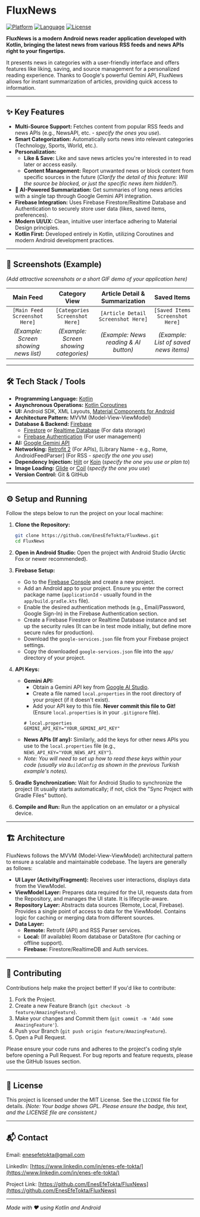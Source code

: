 # FluxNews

[![Platform](https://img.shields.io/badge/Platform-Android-green.svg)](https://www.android.com)
[![Language](https://img.shields.io/badge/Language-Kotlin-orange.svg)](https://kotlinlang.org)
[![License](https://img.shields.io/badge/License-GPL-blue.svg)](LICENSE)

**FluxNews is a modern Android news reader application developed with Kotlin, bringing the latest news from various RSS feeds and news APIs right to your fingertips.**

It presents news in categories with a user-friendly interface and offers features like liking, saving, and source management for a personalized reading experience. Thanks to Google's powerful Gemini API, FluxNews allows for instant summarization of articles, providing quick access to information.

---

## ✨ Key Features

*   **Multi-Source Support:** Fetches content from popular RSS feeds and news APIs (e.g., NewsAPI, etc. - *specify the ones you use*).
*   **Smart Categorization:** Automatically sorts news into relevant categories (Technology, Sports, World, etc.).
*   **Personalization:**
    *   **Like & Save:** Like and save news articles you're interested in to read later or access easily.
    *   **Content Management:** Report unwanted news or block content from specific sources in the future (*Clarify the detail of this feature: Will the source be blocked, or just the specific news item hidden?*).
*   **🚀 AI-Powered Summarization:** Get summaries of long news articles with a single tap through Google Gemini API integration.
*   **Firebase Integration:** Uses Firebase Firestore/Realtime Database and Authentication to securely store user data (likes, saved items, preferences).
*   **Modern UI/UX:** Clean, intuitive user interface adhering to Material Design principles.
*   **Kotlin First:** Developed entirely in Kotlin, utilizing Coroutines and modern Android development practices.

---

## 📸 Screenshots (Example)

*(Add attractive screenshots or a short GIF demo of your application here)*

| Main Feed                              | Category View                         | Article Detail & Summarization         | Saved Items                          |
| :------------------------------------: | :-----------------------------------: | :------------------------------------: | :-----------------------------------: |
| `[Main Feed Screenshot Here]`          | `[Categories Screenshot Here]`        | `[Article Detail Screenshot Here]`     | `[Saved Items Screenshot Here]`       |
| *(Example: Screen showing news list)* | *(Example: Screen showing categories)* | *(Example: News reading & AI button)* | *(Example: List of saved news items)* |

---

## 🛠️ Tech Stack / Tools

*   **Programming Language:** [Kotlin](https://kotlinlang.org/)
*   **Asynchronous Operations:** [Kotlin Coroutines](https://kotlinlang.org/docs/coroutines-overview.html)
*   **UI:** Android SDK, XML Layouts, [Material Components for Android](https://material.io/develop/android/docs/getting-started)
*   **Architecture Pattern:** MVVM (Model-View-ViewModel)
*   **Database & Backend:** [Firebase](https://firebase.google.com/)
    *   [Firestore](https://firebase.google.com/docs/firestore) or [Realtime Database](https://firebase.google.com/docs/database) (For data storage)
    *   [Firebase Authentication](https://firebase.google.com/docs/auth) (For user management)
*   **AI:** [Google Gemini API](https://ai.google.dev/)
*   **Networking:** [Retrofit 2](https://square.github.io/retrofit/) (For APIs), [Library Name - e.g., Rome, AndroidFeedParser] (For RSS - *specify the one you use*)
*   **Dependency Injection:** [Hilt](https://developer.android.com/training/dependency-injection/hilt-android) or [Koin](https://insert-koin.io/) (*specify the one you use or plan to*)
*   **Image Loading:** [Glide](https://github.com/bumptech/glide) or [Coil](https://coil-kt.github.io/coil/) (*specify the one you use*)
*   **Version Control:** Git & GitHub

---

## ⚙️ Setup and Running

Follow the steps below to run the project on your local machine:

1.  **Clone the Repository:**
    ```bash
    git clone https://github.com/EnesEfeTokta/FluxNews.git
    cd FluxNews
    ```

2.  **Open in Android Studio:** Open the project with Android Studio (Arctic Fox or newer recommended).

3.  **Firebase Setup:**
    *   Go to the [Firebase Console](https://console.firebase.google.com/) and create a new project.
    *   Add an Android app to your project. Ensure you enter the correct package name (`applicationId` - usually found in the `app/build.gradle.kts` file).
    *   Enable the desired authentication methods (e.g., Email/Password, Google Sign-In) in the Firebase Authentication section.
    *   Create a Firebase Firestore or Realtime Database instance and set up the security rules (It can be in test mode initially, but define more secure rules for production).
    *   Download the `google-services.json` file from your Firebase project settings.
    *   Copy the downloaded `google-services.json` file into the `app/` directory of your project.

4.  **API Keys:**
    *   **Gemini API:**
        *   Obtain a Gemini API key from [Google AI Studio](https://aistudio.google.com/app/apikey).
        *   Create a file named `local.properties` in the root directory of your project (if it doesn't exist).
        *   Add your API key to this file. **Never commit this file to Git!** (Ensure `local.properties` is in your `.gitignore` file).
          ```properties
          # local.properties
          GEMINI_API_KEY="YOUR_GEMINI_API_KEY"
          ```
    *   **News APIs (If any):** Similarly, add the keys for other news APIs you use to the `local.properties` file (e.g., `NEWS_API_KEY="YOUR_NEWS_API_KEY"`).
    *   *Note: You will need to set up how to read these keys within your code (usually via `BuildConfig` as shown in the previous Turkish example's notes).*

5.  **Gradle Synchronization:** Wait for Android Studio to synchronize the project (It usually starts automatically; if not, click the "Sync Project with Gradle Files" button).

6.  **Compile and Run:** Run the application on an emulator or a physical device.

---

## 🏗️ Architecture

FluxNews follows the MVVM (Model-View-ViewModel) architectural pattern to ensure a scalable and maintainable codebase. The layers are generally as follows:

*   **UI Layer (Activity/Fragment):** Receives user interactions, displays data from the ViewModel.
*   **ViewModel Layer:** Prepares data required for the UI, requests data from the Repository, and manages the UI state. It is lifecycle-aware.
*   **Repository Layer:** Abstracts data sources (Remote, Local, Firebase). Provides a single point of access to data for the ViewModel. Contains logic for caching or merging data from different sources.
*   **Data Layer:**
    *   **Remote:** Retrofit (API) and RSS Parser services.
    *   **Local:** (If available) Room database or DataStore (for caching or offline support).
    *   **Firebase:** Firestore/RealtimeDB and Auth services.

---

## 🤝 Contributing

Contributions help make the project better! If you'd like to contribute:

1.  Fork the Project.
2.  Create a new Feature Branch (`git checkout -b feature/AmazingFeature`).
3.  Make your changes and Commit them (`git commit -m 'Add some AmazingFeature'`).
4.  Push your Branch (`git push origin feature/AmazingFeature`).
5.  Open a Pull Request.

Please ensure your code runs and adheres to the project's coding style before opening a Pull Request. For bug reports and feature requests, please use the GitHub Issues section.

---

## 📄 License

This project is licensed under the MIT License. See the `LICENSE` file for details. 
*(Note: Your badge shows GPL. Please ensure the badge, this text, and the LICENSE file are consistent.)*

---

## 📬 Contact

Email: [enesefetokta@gmail.com](mailto:enesefetokta@gmail.com)

LinkedIn: [https://www.linkedin.com/in/enes-efe-tokta/](https://www.linkedin.com/in/enes-efe-tokta/)

Project Link: [https://github.com/EnesEfeTokta/FluxNews](https://github.com/EnesEfeTokta/FluxNews)

---

_Made with ❤️ using Kotlin and Android_